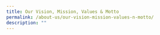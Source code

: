 ```yaml
---
title: Our Vision, Mission, Values & Motto
permalink: /about-us/our-vision-mission-values-n-motto/
description: ""
---
```


